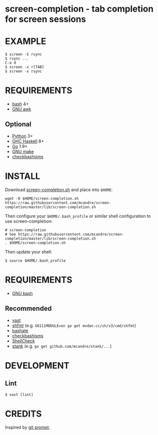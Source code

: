 # screen-completion - tab completion for screen sessions

# EXAMPLE

```console
$ screen -S rsync
$ rsync ...
C-a d
$ screen -x r[TAB]
$ screen -x rsync
```

# REQUIREMENTS

* [bash](https://www.gnu.org/software/bash/) 4+
* [GNU awk](https://www.gnu.org/software/gawk/)

## Optional

* [Python](https://www.python.org/) 3+
* [GHC Haskell](https://www.haskell.org/) 8+
* [Go](https://golang.org/) 1.9+
* [GNU make](https://www.gnu.org/software/make/)
* [checkbashisms](https://sourceforge.net/projects/checkbaskisms/)

# INSTALL

Download [screen-completion.sh](https://raw.githubusercontent.com/mcandre/screen-completion/master/lib/screen-completion.sh) and place into `$HOME`:

```console
wget -O $HOME/screen-completion.sh https://raw.githubusercontent.com/mcandre/screen-completion/master/lib/screen-completion.sh
```

Then configure your `$HOME/.bash_profile` or similar shell configuration to use screen-completion:

```console
# screen-completion
# See https://raw.githubusercontent.com/mcandre/screen-completion/master/lib/screen-completion.sh
. $HOME/screen-completion.sh
```

Then update your shell:

```console
$ source $HOME/.bash_profile
```

# REQUIREMENTS

* [GNU bash](https://www.gnu.org/software/bash/)

## Recommended

* [vast](http://github.com/mcandre/vast)
* [shfmt](https://github.com/mvdan/sh) (e.g. `GO111MODULE=on go get mvdan.cc/sh/v3/cmd/shfmt`)
* [bashate](https://pypi.python.org/pypi/bashate/0.5.1)
* [checkbashisms](https://sourceforge.net/projects/checkbaskisms/)
* [ShellCheck](https://hackage.haskell.org/package/ShellCheck)
* [stank](https://github.com/mcandre/stank) (e.g. `go get github.com/mcandre/stank/...`)

# DEVELOPMENT

## Lint

```console
$ vast [lint]
```

# CREDITS

Inspired by [git prompt](https://github.com/git/git/blob/master/contrib/completion/git-prompt.sh).
